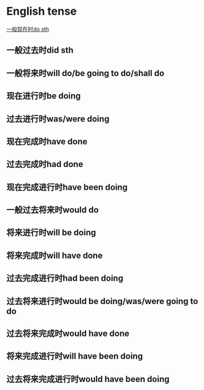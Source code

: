 # English tense

[一般现在时do sth](./simple-present-tense.md)

## 一般过去时did sth

## 一般将来时will do/be going to do/shall do

## 现在进行时be doing

## 过去进行时was/were doing

## 现在完成时have done

## 过去完成时had done

## 现在完成进行时have been doing

## 一般过去将来时would do

## 将来进行时will be doing

## 将来完成时will have done

## 过去完成进行时had been doing

## 过去将来进行时would be doing/was/were going to do

## 过去将来完成时would have done

## 将来完成进行时will have been doing

## 过去将来完成进行时would have been doing